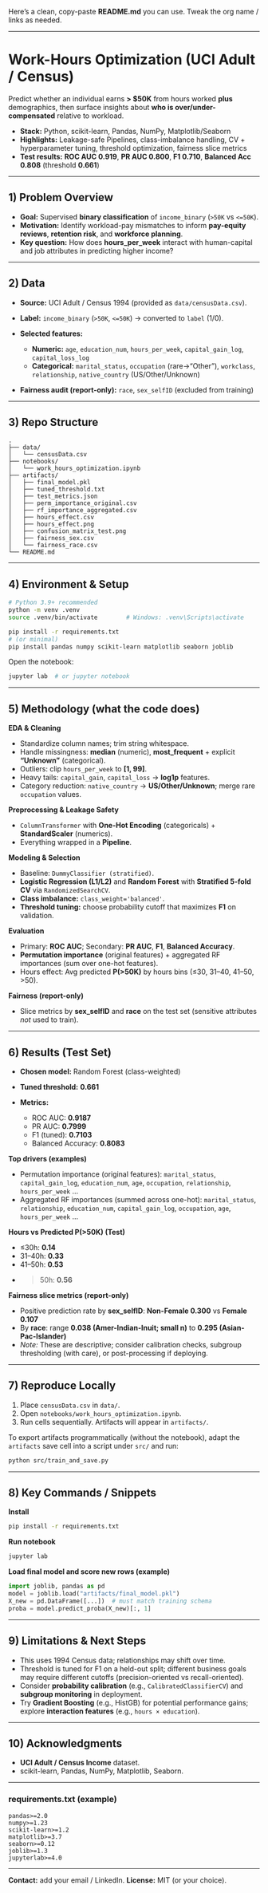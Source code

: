 Here’s a clean, copy-paste **README.md** you can use. Tweak the org name / links as needed.

---

# Work-Hours Optimization (UCI Adult / Census)

Predict whether an individual earns **> \$50K** from hours worked **plus** demographics, then surface insights about **who is over/under-compensated** relative to workload.

* **Stack:** Python, scikit-learn, Pandas, NumPy, Matplotlib/Seaborn
* **Highlights:** Leakage-safe Pipelines, class-imbalance handling, CV + hyperparameter tuning, threshold optimization, fairness slice metrics
* **Test results:** **ROC AUC 0.919**, **PR AUC 0.800**, **F1 0.710**, **Balanced Acc 0.808** (threshold **0.661**)

---

## 1) Problem Overview

* **Goal:** Supervised **binary classification** of `income_binary` (`>50K` vs `<=50K`).
* **Motivation:** Identify workload-pay mismatches to inform **pay-equity reviews**, **retention risk**, and **workforce planning**.
* **Key question:** How does **hours\_per\_week** interact with human-capital and job attributes in predicting higher income?

---

## 2) Data

* **Source:** UCI Adult / Census 1994 (provided as `data/censusData.csv`).
* **Label:** `income_binary` (`>50K`, `<=50K`) → converted to `label` (1/0).
* **Selected features:**

  * **Numeric:** `age`, `education_num`, `hours_per_week`, `capital_gain_log`, `capital_loss_log`
  * **Categorical:** `marital_status`, `occupation` (rare→“Other”), `workclass`, `relationship`, `native_country` (US/Other/Unknown)
* **Fairness audit (report-only):** `race`, `sex_selfID` (excluded from training)

---

## 3) Repo Structure

```
.
├── data/
│   └── censusData.csv
├── notebooks/
│   └── work_hours_optimization.ipynb
├── artifacts/
│   ├── final_model.pkl
│   ├── tuned_threshold.txt
│   ├── test_metrics.json
│   ├── perm_importance_original.csv
│   ├── rf_importance_aggregated.csv
│   ├── hours_effect.csv
│   ├── hours_effect.png
│   ├── confusion_matrix_test.png
│   ├── fairness_sex.csv
│   └── fairness_race.csv
└── README.md
```

---

## 4) Environment & Setup

```bash
# Python 3.9+ recommended
python -m venv .venv
source .venv/bin/activate        # Windows: .venv\Scripts\activate

pip install -r requirements.txt
# (or minimal)
pip install pandas numpy scikit-learn matplotlib seaborn joblib
```

Open the notebook:

```bash
jupyter lab  # or jupyter notebook
```

---

## 5) Methodology (what the code does)

**EDA & Cleaning**

* Standardize column names; trim string whitespace.
* Handle missingness: **median** (numeric), **most\_frequent** + explicit **“Unknown”** (categorical).
* Outliers: clip `hours_per_week` to **\[1, 99]**.
* Heavy tails: `capital_gain`, `capital_loss` → **log1p** features.
* Category reduction: `native_country` → **US/Other/Unknown**; merge rare `occupation` values.

**Preprocessing & Leakage Safety**

* `ColumnTransformer` with **One-Hot Encoding** (categoricals) + **StandardScaler** (numerics).
* Everything wrapped in a **Pipeline**.

**Modeling & Selection**

* Baseline: `DummyClassifier (stratified)`.
* **Logistic Regression (L1/L2)** and **Random Forest** with **Stratified 5-fold CV** via `RandomizedSearchCV`.
* **Class imbalance:** `class_weight='balanced'`.
* **Threshold tuning:** choose probability cutoff that maximizes **F1** on validation.

**Evaluation**

* Primary: **ROC AUC**; Secondary: **PR AUC**, **F1**, **Balanced Accuracy**.
* **Permutation importance** (original features) + aggregated RF importances (sum over one-hot features).
* Hours effect: Avg predicted **P(>50K)** by hours bins (≤30, 31–40, 41–50, >50).

**Fairness (report-only)**

* Slice metrics by **sex\_selfID** and **race** on the test set (sensitive attributes *not* used to train).

---

## 6) Results (Test Set)

* **Chosen model:** Random Forest (class-weighted)
* **Tuned threshold:** **0.661**
* **Metrics:**

  * ROC AUC: **0.9187**
  * PR AUC: **0.7999**
  * F1 (tuned): **0.7103**
  * Balanced Accuracy: **0.8083**

**Top drivers (examples)**

* Permutation importance (original features): `marital_status`, `capital_gain_log`, `education_num`, `age`, `occupation`, `relationship`, `hours_per_week` …
* Aggregated RF importances (summed across one-hot): `marital_status`, `relationship`, `education_num`, `capital_gain_log`, `occupation`, `age`, `hours_per_week` …

**Hours vs Predicted P(>50K) (Test)**

* ≤30h: **0.14**
* 31–40h: **0.33**
* 41–50h: **0.53**
* > 50h: **0.56**

**Fairness slice metrics (report-only)**

* Positive prediction rate by **sex\_selfID**: **Non-Female 0.300** vs **Female 0.107**
* By **race**: range **0.038 (Amer-Indian-Inuit; small n)** to **0.295 (Asian-Pac-Islander)**
* *Note:* These are descriptive; consider calibration checks, subgroup thresholding (with care), or post-processing if deploying.

---

## 7) Reproduce Locally

1. Place `censusData.csv` in `data/`.
2. Open `notebooks/work_hours_optimization.ipynb`.
3. Run cells sequentially. Artifacts will appear in `artifacts/`.

To export artifacts programmatically (without the notebook), adapt the `artifacts` save cell into a script under `src/` and run:

```bash
python src/train_and_save.py
```

---

## 8) Key Commands / Snippets

**Install**

```bash
pip install -r requirements.txt
```

**Run notebook**

```bash
jupyter lab
```

**Load final model and score new rows (example)**

```python
import joblib, pandas as pd
model = joblib.load("artifacts/final_model.pkl")
X_new = pd.DataFrame([...])  # must match training schema
proba = model.predict_proba(X_new)[:, 1]
```

---

## 9) Limitations & Next Steps

* This uses 1994 Census data; relationships may shift over time.
* Threshold is tuned for F1 on a held-out split; different business goals may require different cutoffs (precision-oriented vs recall-oriented).
* Consider **probability calibration** (e.g., `CalibratedClassifierCV`) and **subgroup monitoring** in deployment.
* Try **Gradient Boosting** (e.g., HistGB) for potential performance gains; explore **interaction features** (e.g., `hours × education`).

---

## 10) Acknowledgments

* **UCI Adult / Census Income** dataset.
* scikit-learn, Pandas, NumPy, Matplotlib, Seaborn.

---

### requirements.txt (example)

```
pandas>=2.0
numpy>=1.23
scikit-learn>=1.2
matplotlib>=3.7
seaborn>=0.12
joblib>=1.3
jupyterlab>=4.0
```

---

**Contact:** add your email / LinkedIn.
**License:** MIT (or your choice).